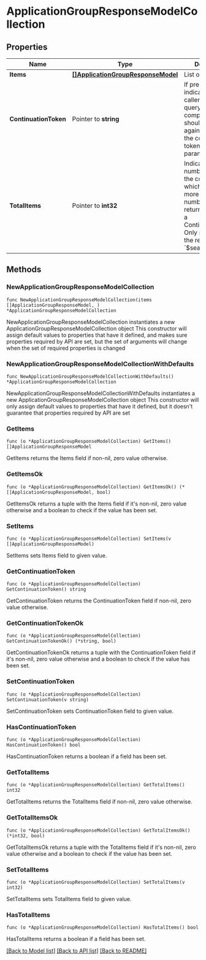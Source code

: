 # ApplicationGroupResponseModelCollection

## Properties

Name | Type | Description | Notes
------------ | ------------- | ------------- | -------------
**Items** | [**[]ApplicationGroupResponseModel**](ApplicationGroupResponseModel.md) | List of items. | 
**ContinuationToken** | Pointer to **string** | If present, indicates to the caller that the query was not complete, and they should call the API again specifying the continuation token as a query parameter. | [optional] 
**TotalItems** | Pointer to **int32** | Indicates the total number of items in the collection, which may be more than the number of Items returned, if there is a ContinuationToken.  Only returned in the response to &#x60;$search&#x60; APIs. | [optional] 

## Methods

### NewApplicationGroupResponseModelCollection

`func NewApplicationGroupResponseModelCollection(items []ApplicationGroupResponseModel, ) *ApplicationGroupResponseModelCollection`

NewApplicationGroupResponseModelCollection instantiates a new ApplicationGroupResponseModelCollection object
This constructor will assign default values to properties that have it defined,
and makes sure properties required by API are set, but the set of arguments
will change when the set of required properties is changed

### NewApplicationGroupResponseModelCollectionWithDefaults

`func NewApplicationGroupResponseModelCollectionWithDefaults() *ApplicationGroupResponseModelCollection`

NewApplicationGroupResponseModelCollectionWithDefaults instantiates a new ApplicationGroupResponseModelCollection object
This constructor will only assign default values to properties that have it defined,
but it doesn't guarantee that properties required by API are set

### GetItems

`func (o *ApplicationGroupResponseModelCollection) GetItems() []ApplicationGroupResponseModel`

GetItems returns the Items field if non-nil, zero value otherwise.

### GetItemsOk

`func (o *ApplicationGroupResponseModelCollection) GetItemsOk() (*[]ApplicationGroupResponseModel, bool)`

GetItemsOk returns a tuple with the Items field if it's non-nil, zero value otherwise
and a boolean to check if the value has been set.

### SetItems

`func (o *ApplicationGroupResponseModelCollection) SetItems(v []ApplicationGroupResponseModel)`

SetItems sets Items field to given value.


### GetContinuationToken

`func (o *ApplicationGroupResponseModelCollection) GetContinuationToken() string`

GetContinuationToken returns the ContinuationToken field if non-nil, zero value otherwise.

### GetContinuationTokenOk

`func (o *ApplicationGroupResponseModelCollection) GetContinuationTokenOk() (*string, bool)`

GetContinuationTokenOk returns a tuple with the ContinuationToken field if it's non-nil, zero value otherwise
and a boolean to check if the value has been set.

### SetContinuationToken

`func (o *ApplicationGroupResponseModelCollection) SetContinuationToken(v string)`

SetContinuationToken sets ContinuationToken field to given value.

### HasContinuationToken

`func (o *ApplicationGroupResponseModelCollection) HasContinuationToken() bool`

HasContinuationToken returns a boolean if a field has been set.

### GetTotalItems

`func (o *ApplicationGroupResponseModelCollection) GetTotalItems() int32`

GetTotalItems returns the TotalItems field if non-nil, zero value otherwise.

### GetTotalItemsOk

`func (o *ApplicationGroupResponseModelCollection) GetTotalItemsOk() (*int32, bool)`

GetTotalItemsOk returns a tuple with the TotalItems field if it's non-nil, zero value otherwise
and a boolean to check if the value has been set.

### SetTotalItems

`func (o *ApplicationGroupResponseModelCollection) SetTotalItems(v int32)`

SetTotalItems sets TotalItems field to given value.

### HasTotalItems

`func (o *ApplicationGroupResponseModelCollection) HasTotalItems() bool`

HasTotalItems returns a boolean if a field has been set.


[[Back to Model list]](../README.md#documentation-for-models) [[Back to API list]](../README.md#documentation-for-api-endpoints) [[Back to README]](../README.md)


